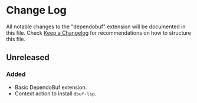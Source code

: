 # Change Log

All notable changes to the "dependobuf" extension will be documented in this file.
Check [Keep a Changelog](http://keepachangelog.com/) for recommendations on how to structure this file.

## Unreleased

### Added

- Basic DependoBuf extension.
- Context action to install `dbuf-lsp`.
